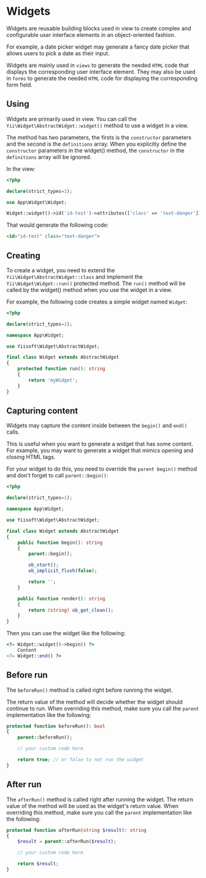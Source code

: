 # Widgets

Widgets are reusable building blocks used in view to create complex and configurable user interface elements in an object-oriented fashion.

For example, a date picker widget may generate a fancy date picker that allows users to pick a date as their input.

Widgets are mainly used in `views` to generate the needed `HTML` code that displays the corresponding user interface element. They may also be used in `forms` to generate the needed `HTML` code for displaying the corresponding form field.

## Using

Widgets are primarily used in view. You can call the `Yii\Widget\AbstractWidget::widget()` method to use a widget in a view.

The method has two parameters, the firsts is the `constructor` parameters and the second is the `definitions` array. When you explicitly define the `constructor` parameters in the widget() method, the `constructor` in the `definitions` array will be ignored.

In the view:

```php
<?php

declare(strict_types=1);

use App\Widget\Widget;

Widget::widget()->id('id-test')->attributes(['class' => 'text-danger'])->render();
```

That would generate the following code:

```html
<id="id-test" class="text-danger">
```

## Creating

To create a widget, you need to extend the `Yii\Widget\AbstractWidget::class` and implement the `Yii\Widget\Widget::run()` protected method. The `run()` method will be called by the widget() method when you use the widget in a view.

For example, the following code creates a simple widget named `Widget`:

```php
<?php

declare(strict_types=1);

namespace App\Widget;

use Yiisoft\Widget\AbstractWidget;

final class Widget extends AbstractWidget
{
    protected function run(): string
    {
        return 'myWidget';
    }
}
```

## Capturing content

Widgets may capture the content inside between the `begin()` and `end()` calls.

This is useful when you want to generate a widget that has some content. For example, you may want to generate a widget that mimics opening and closing HTML tags.

For your widget to do this, you need to override the `parent begin()` method and don't forget to call `parent::begin()`:

```php
<?php

declare(strict_types=1);

namespace App\Widget;

use Yiisoft\Widget\AbstractWidget;

final class Widget extends AbstractWidget
{
    public function begin(): string
    {
        parent::begin();

        ob_start();
        ob_implicit_flush(false);

        return '';
    }

    public function render(): string
    {
        return (string) ob_get_clean();
    }
}
```

Then you can use the widget like the following:

```php
<?= Widget::widget()->begin() ?>
    Content
<?= Widget::end() ?>
```

## Before run

The `beforeRun()` method is called right before running the widget.

The return value of the method will decide whether the widget should continue to run. When overriding this method, make sure you call the `parent` implementation like the following:

```php
protected function beforeRun(): bool
{
    parent::beforeRun();

    // your custom code here

    return true; // or false to not run the widget
}
```

## After run

The `afterRun()` method is called right after running the widget. The return value of the method will be used as the widget's return value. When overriding this method, make sure you call the `parent` implementation like the following:

```php
protected function afterRun(string $result): string
{
    $result = parent::afterRun($result);

    // your custom code here

    return $result;
}
```
